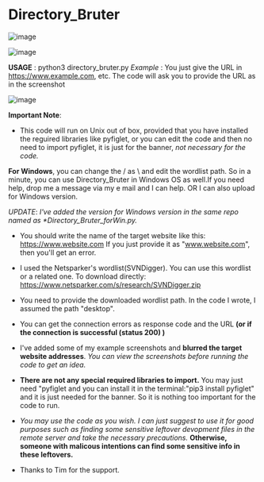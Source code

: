 # Directory_Bruter


![image](https://user-images.githubusercontent.com/59505246/137506689-0fa99554-4dd1-4466-9944-4cea00ca449f.png)


![image](https://user-images.githubusercontent.com/59505246/137520206-2573536e-d0b0-4bf4-8636-5a543b25875c.png)

**USAGE** : python3 directory_bruter.py
*Example* : You just give the URL in https://www.example.com, etc. The code will ask you to provide the URL as in the screenshot 

![image](https://user-images.githubusercontent.com/59505246/137521719-1eafb0df-6d6c-4fdc-9e6c-99141455c459.png)

**Important Note**:

- This code will run on Unix out of box, provided that you have installed the reguired libraries like pyfiglet, or you can edit the code and then no need to import pyfiglet, it is just for the banner, *not necessary for the code.* 

**For Windows**, you can change the / as \ and edit the wordlist path. So in a minute, you can use Directory_Bruter in Windows OS as well.If you need help, drop me a message via my e mail and I can help. OR I can also upload for Windows version.

*UPDATE*:   _I've added the version for Windows version in the same repo named as *Directory_Bruter_forWin.py._

- You should write the name of the target website like this: https://www.website.com  If you just provide it as "www.website.com", then you'll get an error.

- I used the Netsparker's wordlist(SVNDigger). You can use this wordlist or a related one. To download directly: https://www.netsparker.com/s/research/SVNDigger.zip

- You need to provide the downloaded wordlist path. In the code I wrote, I assumed the path "desktop".

- You can get the connection errors as response code and the URL **(or if the connection is successful (status 200) )** 

- I've added some of my example screenshots and **blurred the target website addresses**. *You can view the screenshots before running the code to get an idea.*

- **There are not any special required libraries to import.** You may just need "pyfiglet and you can install it in the terminal:"pip3 install pyfiglet" and it is just needed for the banner. So it is nothing too important for the code to run.

- _You may use the code as you wish. I can just suggest to use it for good purposes such as finding some sensitive leftover devopment files in the remote server and take the necessary precautions._ **Otherwise, someone with malicous intentions can find some sensitive info in these leftovers.**

- Thanks to Tim for the support. 

